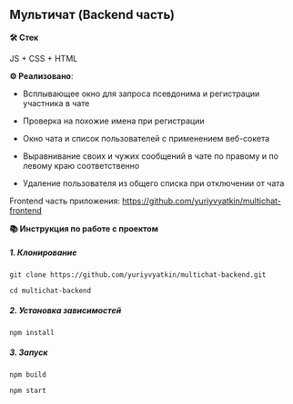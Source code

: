 ## Мультичат (Backend часть)

**🛠️ Стек**

JS + CSS + HTML

**⚙️ Реализовано**:

  -  Всплывающее окно для запроса псевдонима и регистрации участника в чате
  
  -  Проверка на похожие имена при регистрации
  
  -  Окно чата и список пользователей с применением веб-сокета
  
  -  Выравнивание своих и чужих сообщений в чате по правому и по левому краю соответственно
  
  -  Удаление пользователя из общего списка при отключении от чата

Frontend часть приложения: https://github.com/yuriyvyatkin/multichat-frontend

**📚 Инструкция по работе с проектом**

##### 1. Клонирование

```
git clone https://github.com/yuriyvyatkin/multichat-backend.git
```

```
cd multichat-backend
```

##### 2. Установка зависимостей

```
npm install
```

##### 3. Запуск

```
npm build
```

```
npm start
```
